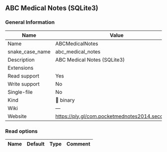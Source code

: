 
## ABC Medical Notes (SQLite3) ##

### General Information ###
Name | Value
---- | -------
Name | ABCMedicalNotes
snake_case_name | abc_medical_notes
Description | ABC Medical Notes (SQLite3)
Extensions | 
Read support | Yes
Write support | No
Single-file | No
Kind | 🔢 binary
Wiki | ―
Website | https://ply.gl/com.pocketmednotes2014.secondapp


### Read options ###
Name | Default | Type | Comment
---- | ------- | ---- | -------

